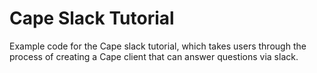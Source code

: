# Cape Slack Tutorial

Example code for the Cape slack tutorial, which takes users through the
process of creating a Cape client that can answer questions via slack.
